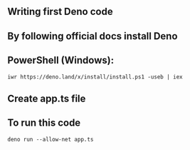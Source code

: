 ## Writing first Deno code

## By following official docs install Deno

## PowerShell (Windows):

`iwr https://deno.land/x/install/install.ps1 -useb | iex`

## Create app.ts file

## To run this code 

`deno run --allow-net app.ts`